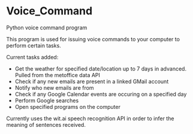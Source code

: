 # Voice_Command
Python voice command program

This program is used for issuing voice commands to your computer to perform certain tasks. 

Current tasks added:
  - Get the weather for specified date/location up to 7 days in advanced. Pulled from the metoffice data API
  - Check if any new emails are present in a linked GMail account
  - Notify who new emails are from
  - Check if any Google Calendar events are occuring on a specified day
  - Perform Google searches
  - Open specified programs on the computer
  
 Currently uses the wit.ai speech recognition API in order to infer the meaning of sentences received. 
